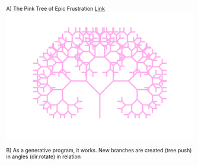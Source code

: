 A)  The Pink Tree of Epic Frustration
[Link](https://emmaottilie.github.io/Exercises/miniex6/)
![ScreenShot](https://github.com/EmmaOttilie/Exercises/blob/gh-pages/miniex6/5.png)

B)  As a generative program, it works. New branches are created (tree.push) in angles (dir.rotate) in relation
